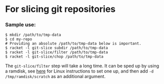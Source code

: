 # For slicing git repositories

### Sample use:

```
$ mkdir /path/to/tmp-data
$ cd my-repo
# Providing an absolute /path/to/tmp-data below is important.
$ racket -l git-slice subdir /path/to/tmp-data
$ racket -l git-slice/filter /path/to/tmp-data
$ racket -l git-slice/chop /path/to/tmp-data
```

The `git-slice/filter` step will take a long time. It can be sped up
by using a ramdisk, see [here][1] for Linux instructions to set one up,
and then add `-d /tmp/ramdisk/scratch` as an additional argument.

 [1]: http://www.linuxscrew.com/2010/03/24/fastest-way-to-create-ramdisk-in-ubuntulinux/
